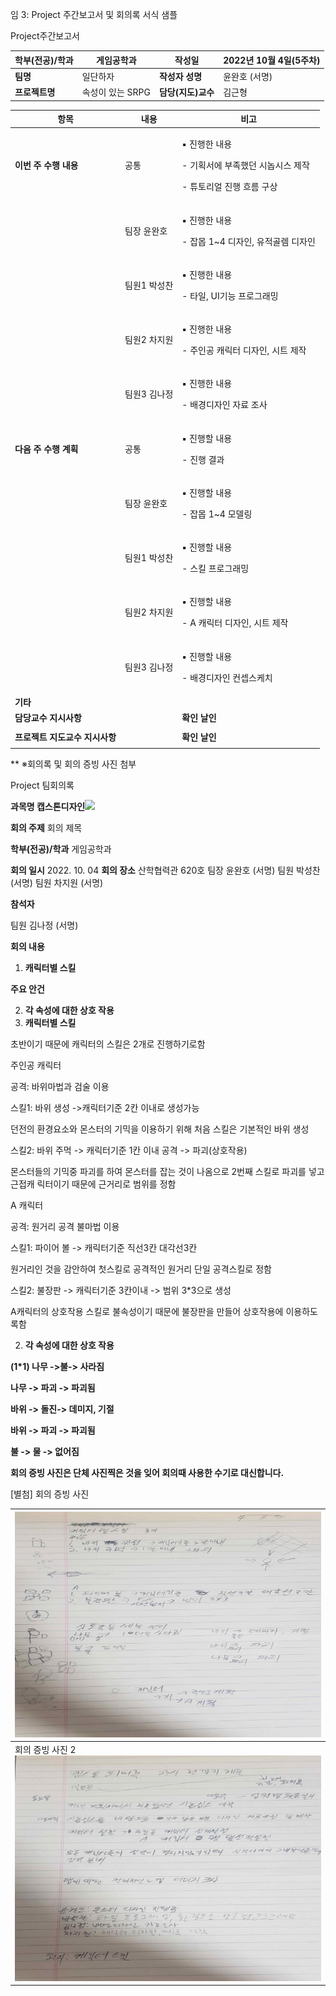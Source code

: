 ﻿임 3:  Project  주간보고서 및 회의록 서식 샘플

Project 주간보고서



|**학부(전공)/학과**|게임공학과|**작성일**|2022년 10월 4일(5주차)|
| - | - | - | - |
|**팀명**|일단하자|**작성자 성명**|윤완호    (서명)|
|**프로젝트명**|속성이 있는 SRPG|**담당(지도)교수**|김근형|


|**항목**|**내용**|**비고**|
| - | - | - |
|**이번 주 수행 내용**|공통|<p>▪  진행한 내용</p><p>- 기획서에 부족했던 시놉시스 제작</p><p>- 튜토리얼 진행 흐름 구상</p>||
||팀장 윤완호|<p>▪  진행한 내용</p><p>- 잡몹 1~4 디자인, 유적골렘 디자인</p>||
||팀원1 박성찬|<p>▪  진행한 내용</p><p>- 타일, UI기능 프로그래밍</p>||
||팀원2 차지원|<p>▪  진행한 내용</p><p>- 주인공 캐릭터 디자인, 시트 제작</p>||
||팀원3 김나정|<p>▪  진행한 내용</p><p>- 배경디자인 자료 조사</p>||
|**다음 주 수행 계획**|공통|<p>▪  진행할 내용</p><p>- 진행 결과</p>||
||팀장 윤완호|<p>▪  진행할 내용</p><p>- 잡몹 1~4 모델링</p>||
||팀원1 박성찬|<p>▪  진행할 내용</p><p>- 스킬 프로그래밍</p>||
||팀원2 차지원|<p>▪  진행할 내용</p><p>- A 캐릭터 디자인, 시트 제작</p>||
||팀원3 김나정|<p>▪  진행할 내용</p><p>- 배경디자인 컨셉스케치</p>||
|**기타**|||
|**담당교수 지시사항** ||**확인 날인**|
||||
|**프로젝트 지도교수 지시사항**||**확인 날인**|
||||
** ※회의록 및 회의 증빙 사진 첨부

Project  팀 회의록

**과목명 캡스톤디자인![](Aspose.Words.73a9b317-75bf-4b09-96e0-9e9fbfe67bc1.001.png)**

**회의 주제** 회의 제목

**학부(전공)/학과** 게임공학과

**회의 일시** 2022. 10. 04 **회의 장소** 산학협력관 620호 팀장    윤완호  (서명) 팀원  박성찬  (서명) 팀원    차지원  (서명)

**참석자**

팀원    김나정  (서명)

**회의 내용**

1. **캐릭터별 스킬**

**주요 안건**

2. **각 속성에 대한 상호 작용**
1. **캐릭터별 스킬**

초반이기 때문에 캐릭터의 스킬은 2개로 진행하기로함

주인공 캐릭터

공격: 바위마법과 검술 이용

스킬1: 바위 생성 ->캐릭터기준 2칸 이내로 생성가능

던전의 환경요소와 몬스터의 기믹을 이용하기 위해 처음 스킬은 기본적인 바위 생성

스킬2: 바위 주먹 -> 캐릭터기준 1칸 이내 공격 -> 파괴(상호작용)

몬스터들의 기믹중 파괴를 하여 몬스터를 잡는 것이 나옴으로 2번째 스킬로 파괴를 넣고 근접캐 릭터이기 때문에 근거리로 범위를 정함

A 캐릭터

공격: 원거리 공격 불마법 이용

스킬1: 파이어 볼 -> 캐릭터기준 직선3칸 대각선3칸

원거리인 것을 감안하여 첫스킬로 공격적인 원거리 단일 공격스킬로 정함

스킬2: 불장판 -> 캐릭터기준 3칸이내 -> 범위 3\*3으로 생성

A캐릭터의 상호작용 스킬로 불속성이기 때문에 불장판을 만들어 상호작용에 이용하도록함

2. **각 속성에 대한 상호 작용**

**(1\*1)  나무 ->불-> 사라짐**

**나무 -> 파괴 -> 파괴됨**

**바위 -> 돌진-> 데미지, 기절**

**바위 -> 파괴 -> 파괴됨**

**불 -> 물 -> 없어짐**

**회의 증빙 사진은 단체 사진찍은 것을 잊어 회의때 사용한 수기로 대신합니다.**

[별첨] 회의 증빙 사진



|![](Aspose.Words.73a9b317-75bf-4b09-96e0-9e9fbfe67bc1.002.jpeg)|
| - |
|회의 증빙 사진 2![](Aspose.Words.73a9b317-75bf-4b09-96e0-9e9fbfe67bc1.003.jpeg)|

